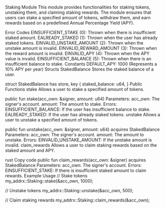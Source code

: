 Staking Module
This module provides functionalities for staking tokens, unstaking them, and claiming staking rewards. The module ensures that users can stake a specified amount of tokens, withdraw them, and earn rewards based on a predefined Annual Percentage Yield (APY).

Error Codes
EINSUFFICIENT_STAKE (0): Thrown when there is insufficient staked amount.
EALREADY_STAKED (1): Thrown when the user has already staked tokens.
EINVALID_UNSTAKE_AMOUNT (2): Thrown when the unstake amount is invalid.
EINVALID_REWARD_AMOUNT (3): Thrown when the reward amount is invalid.
EINVALID_APY (4): Thrown when the APY value is invalid.
EINSUFFICIENT_BALANCE (5): Thrown when there is an insufficient balance to stake.
Constants
DEFAULT_APY: 1000 (Represents a 10% APY per year)
Structs
StakedBalance
Stores the staked balance of a user.


struct StakedBalance has store, key {
    staked_balance: u64,
}
Public Functions
stake
Allows a user to stake a specified amount of tokens.


public fun stake(acc_own: &signer, amount: u64)
Parameters:
acc_own: The signer's account.
amount: The amount to stake.
Errors:
EINSUFFICIENT_BALANCE: If the user has insufficient balance to stake.
EALREADY_STAKED: If the user has already staked tokens.
unstake
Allows a user to unstake a specified amount of tokens.


public fun unstake(acc_own: &signer, amount: u64) acquires StakedBalance
Parameters:
acc_own: The signer's account.
amount: The amount to unstake.
Errors:
EINVALID_UNSTAKE_AMOUNT: If the unstake amount is invalid.
claim_rewards
Allows a user to claim staking rewards based on the staked amount and APY.

rust
Copy code
public fun claim_rewards(acc_own: &signer) acquires StakedBalance
Parameters:
acc_own: The signer's account.
Errors:
EINSUFFICIENT_STAKE: If there is insufficient staked amount to claim rewards.
Example Usage
// Stake tokens
my_addrx::Staking::stake(&acc_own, 1000);

// Unstake tokens
my_addrx::Staking::unstake(&acc_own, 500);

// Claim staking rewards
my_addrx::Staking::claim_rewards(&acc_own);

